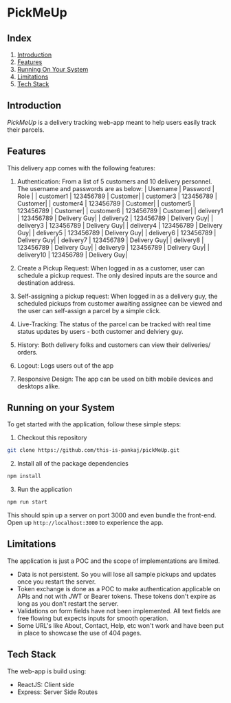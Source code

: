 # PickMeUp

## Index
1. [Introduction](#introduction)
2. [Features](#features)
3. [Running On Your System](#runningOnYourSystem)
4. [Limitations](#limitations)
5. [Tech Stack](#techStack)

## Introduction
*PickMeUp* is a delivery tracking web-app meant to help users easily track their parcels.

## Features
This delivery app comes with the following features:
1. Authentication: From a list of 5 customers and 10 delivery personnel. The username and passwords are as below:
| Username | Password | Role |
| customer1 | 123456789 | Customer|
| customer3 | 123456789 | Customer|
| customer4 | 123456789 | Customer|
| customer5 | 123456789 | Customer|
| customer6 | 123456789 | Customer|
| delivery1 | 123456789 | Delivery Guy|
| delivery2 | 123456789 | Delivery Guy|
| delivery3 | 123456789 | Delivery Guy|
| delivery4 | 123456789 | Delivery Guy|
| delivery5 | 123456789 | Delivery Guy|
| delivery6 | 123456789 | Delivery Guy|
| delivery7 | 123456789 | Delivery Guy|
| delivery8 | 123456789 | Delivery Guy|
| delivery9 | 123456789 | Delivery Guy|
| delivery10 | 123456789 | Delivery Guy|

2. Create a Pickup Request: When logged in as a customer, user can schedule a pickup request. The only desired inputs are the source and destination address.

3. Self-assigning a pickup request: When logged in as a delivery guy, the scheduled pickups from customer awaiting assignee can be viewed and the user can self-assign a parcel by a simple click.

4. Live-Tracking: The status of the parcel can be tracked with real time status updates by users - both customer and delviery guy.

5. History: Both delivery folks and customers can view their deliveries/ orders.

6. Logout: Logs users out of the app

7. Responsive Design: The app can be used on bith mobile devices and desktops alike.

## Running on your System
To get started with the application, follow these simple steps:
1. Checkout this repository
```bash
git clone https://github.com/this-is-pankaj/pickMeUp.git
```
2. Install all of the package dependencies
```bash
npm install
```
3. Run the application
```bash
npm run start
```
This should spin up a server on port 3000 and even bundle the front-end. Open up `http://localhost:3000` to experience the app.

## Limitations
The application is just a POC and the scope of implementations are limited.
- Data is not persistent. So you will lose all sample pickups and updates once you restart the server.
- Token exchange is done as a POC to make authentication applicable on APIs and not with JWT or Bearer tokens. These tokens don't expire as long as you don't restart the server.
- Validations on form fields have not been implemented. All text fields are free flowing but expects inputs for smooth operation.
- Some URL's like About, Contact, Help, etc won't work and have been put in place to showcase the use of 404 pages.

## Tech Stack
The web-app is build using:
- ReactJS: Client side
- Express: Server Side Routes
